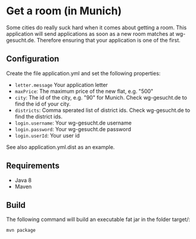 # Get a room (in Munich)

Some cities do really suck hard when it comes about getting a room. This
application will send applications as soon as a new room matches at wg-gesucht.de.
Therefore ensuring that your application is one of the first.

## Configuration

Create the file application.yml and set the following properties:

- `letter.message` Your application letter
- `maxPrice`: The maximum price of the new flat, e.g. "500"
- `city`: The id of the city, e.g. "90" for Munich. Check wg-gesucht.de to find the id of your city.
- `districts`: Comma sperated list of district ids. Check wg-gesucht.de to find the district ids.
- `login.username`: Your wg-gesucht.de username
- `login.password`: Your wg-gesucht.de password
- `login.userId`: Your user id

See also application.yml.dist as an example.

## Requirements

- Java 8
- Maven

## Build

The following command will build an executable fat jar in the folder target/:

    mvn package
